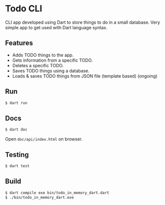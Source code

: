 # Todo CLI

CLI app developed using Dart to store things to do in a small database. Very simple app to get used with Dart language syntax.

## Features

- Adds TODO things to the app.
- Gets information from a specific TODO.
- Deletes a specific TODO.
- Saves TODO things using a database.
- Loads & saves TODO things from JSON file (template based) (ongoing)

## Run

```bash
$ dart run
```

## Docs

```bash
$ dart doc
```

Open `doc/api/index.html` on browser.

## Testing

```bash
$ dart test
```

## Build

```bash
$ dart compile exe bin/todo_in_memory_dart.dart
$ ./bin/todo_in_memory_dart.exe
```
